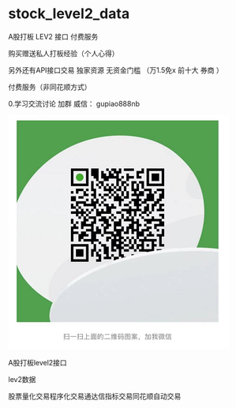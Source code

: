 # stock_level2_data


A股打板  LEV2 接口  付费服务 

购买赠送私人打板经验（个人心得）




另外还有API接口交易 独家资源 无资金门槛 （万1.5免x  前十大 券商  ）  

付费服务（非同花顺方式） 




0.学习交流讨论 加群 威信： gupiao888nb

![Image text](https://raw.githubusercontent.com/ak4stock/ths_tdx_stock_xueqiu_guoren/main/contact.png)  




A股打板level2接口

lev2数据

股票量化交易程序化交易通达信指标交易同花顺自动交易

